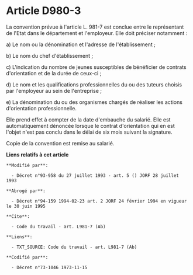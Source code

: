 # Article D980-3

La convention prévue à l'article L. 981-7 est conclue entre le représentant de l'Etat dans le département et l'employeur.
Elle doit préciser notamment :

a) Le nom ou la dénomination et l'adresse de l'établissement ;

b) Le nom du chef d'établissement ;

c) L'indication du nombre de jeunes susceptibles de bénéficier de contrats d'orientation et de la durée de ceux-ci ;

d) Le nom et les qualifications professionnelles du ou des tuteurs choisis par l'employeur au sein de l'entreprise ;

e) La dénomination du ou des organismes chargés de réaliser les actions d'orientation professionnelle.

Elle prend effet à compter de la date d'embauche du salarié. Elle est automatiquement dénoncée lorsque le contrat
d'orientation qui en est l'objet n'est pas conclu dans le délai de six mois suivant la signature.

Copie de la convention est remise au salarié.

**Liens relatifs à cet article**

	**Modifié par**:

	  - Décret n°93-958 du 27 juillet 1993 - art. 5 () JORF 28 juillet 1993

	**Abrogé par**:

	  - Décret n°94-159 1994-02-23 art. 2 JORF 24 février 1994 en vigueur le 30 juin 1995

	**Cite**:

	  - Code du travail - art. L981-7 (Ab)

	**Liens**:

	  - TXT_SOURCE: Code du travail - art. L981-7 (Ab)

	**Codifié par**:

	  - Décret n°73-1046 1973-11-15
